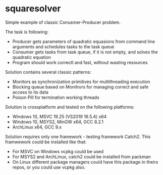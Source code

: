 # squaresolver
 
Simple example of classic Conusmer-Producer problem.

The task is following:

* Producer gets parameters of quadratic equasions from command line arguments
and schedules tasks to the task queue
* Consumer gets tasks from task queue, if it is not empty, and solves 
the quadratic equation
* Program should work correctl and fast, without wasting resources

Solution contains several classic patterns:

* Monitors as synchronization primitives for multithreading execution
* Blocking queue based on Monitrors for managing correct and safe access to its data
* Poison Pill for termination working threads

Solution is crossplatform and tested on the following platforms:
* Windows 10, MSVC 19.25 (VS2019 16.5.4) x64
* Windows 10, MSYS2, MinGW x64, GCC 8.2.1
* ArchLinux x64, GCC 9.x

Solution requires only one framework - testing framework Catch2.
This framwework could be installed like that:
* For MSVC on Windows vcpkg could be used
* For MSYS2 and ArchLinux, catch2 could be installed from packman
* On Linux different package managers could have this package in theirs repos, or you could use vcpkg also.
